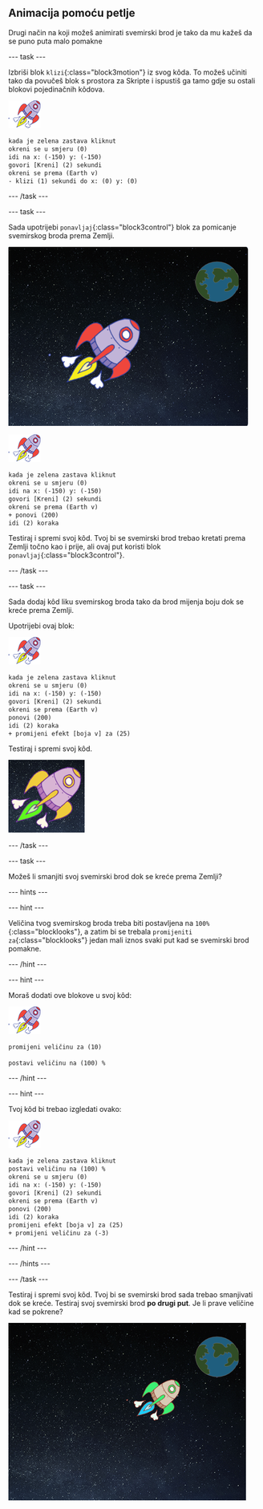 ## Animacija pomoću petlje

Drugi način na koji možeš animirati svemirski brod je tako da mu kažeš da se puno puta malo pomakne

\--- task \---

Izbriši blok `klizi`{:class="block3motion"} iz svog kôda. To možeš učiniti tako da povučeš blok s prostora za Skripte i ispustiš ga tamo gdje su ostali blokovi pojedinačnih kôdova.

![Lik svemirskog broda](images/sprite-spaceship.png)

```blocks3
kada je zelena zastava kliknut
okreni se u smjeru (0)
idi na x: (-150) y: (-150)
govori [Kreni] (2) sekundi
okreni se prema (Earth v)
- klizi (1) sekundi do x: (0) y: (0)
```

\--- /task \---

\--- task \---

Sada upotrijebi `ponavljaj`{:class="block3control"} blok za pomicanje svemirskog broda prema Zemlji.

![Testiranje animacije svemirskog broda](images/space-animate-stage.png)

![Lik svemirskog broda](images/sprite-spaceship.png)

```blocks3
kada je zelena zastava kliknut
okreni se u smjeru (0)
idi na x: (-150) y: (-150)
govori [Kreni] (2) sekundi
okreni se prema (Earth v)
+ ponovi (200) 
idi (2) koraka
```

Testiraj i spremi svoj kôd. Tvoj bi se svemirski brod trebao kretati prema Zemlji točno kao i prije, ali ovaj put koristi blok `ponavljaj`{:class="block3control"}.

\--- /task \---

\--- task \---

Sada dodaj kôd liku svemirskog broda tako da brod mijenja boju dok se kreće prema Zemlji.

Upotrijebi ovaj blok:

![Lik svemirskog broda](images/sprite-spaceship.png)

```blocks3
kada je zelena zastava kliknut
okreni se u smjeru (0)
idi na x: (-150) y: (-150)
govori [Kreni] (2) sekundi
okreni se prema (Earth v)
ponovi (200) 
idi (2) koraka
+ promijeni efekt [boja v] za (25)
```

Testiraj i spremi svoj kôd.

![Testiranje svemirskog broda koji mijenja boju](images/space-colour-test.png)

\--- /task \---

\--- task \---

Možeš li smanjiti svoj svemirski brod dok se kreće prema Zemlji?

\--- hints \---

\--- hint \---

Veličina tvog svemirskog broda treba biti postavljena na `100%`{:class="blocklooks"}, a zatim bi se trebala `promijeniti za`{:class="blocklooks"} jedan mali iznos svaki put kad se svemirski brod pomakne.

\--- /hint \---

\--- hint \---

Moraš dodati ove blokove u svoj kôd:

![Lik svemirskog broda](images/sprite-spaceship.png)

```blocks3
promijeni veličinu za (10)

postavi veličinu na (100) %
```

\--- /hint \---

\--- hint \---

Tvoj kôd bi trebao izgledati ovako:

![Lik svemirskog broda](images/sprite-spaceship.png)

```blocks3
kada je zelena zastava kliknut
postavi veličinu na (100) %
okreni se u smjeru (0)
idi na x: (-150) y: (-150)
govori [Kreni] (2) sekundi
okreni se prema (Earth v)
ponovi (200) 
idi (2) koraka
promijeni efekt [boja v] za (25)
+ promijeni veličinu za (-3)
```

\--- /hint \---

\--- /hints \---

\--- /task \---

Testiraj i spremi svoj kôd. Tvoj bi se svemirski brod sada trebao smanjivati dok se kreće. Testiraj svoj svemirski brod **po drugi put**. Je li prave veličine kad se pokrene?

![Testiranje svemirskog broda koji se smanjuje](images/space-size-test.png)